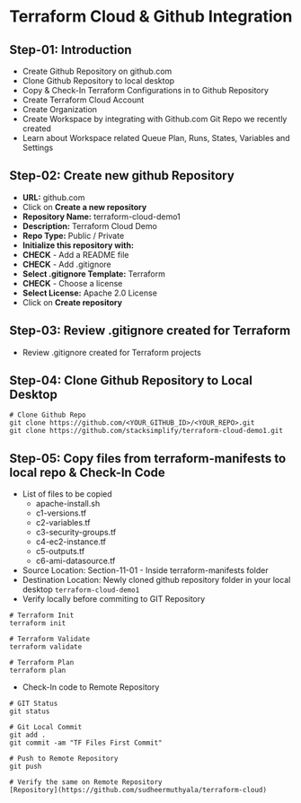 # Terraform Cloud & Github Integration

## Step-01: Introduction
- Create Github Repository on github.com
- Clone Github Repository to local desktop
- Copy & Check-In Terraform Configurations in to Github Repository
- Create Terraform Cloud Account
- Create Organization
- Create Workspace by integrating with Github.com Git Repo we recently created
- Learn about Workspace related Queue Plan, Runs, States, Variables and Settings


## Step-02: Create new github Repository
- **URL:** github.com
- Click on **Create a new repository**
- **Repository Name:** terraform-cloud-demo1
- **Description:** Terraform Cloud Demo 
- **Repo Type:** Public / Private
- **Initialize this repository with:**
- **CHECK** - Add a README file
- **CHECK** - Add .gitignore 
- **Select .gitignore Template:** Terraform
- **CHECK** - Choose a license
- **Select License:** Apache 2.0 License
- Click on **Create repository**

## Step-03: Review .gitignore created for Terraform
- Review .gitignore created for Terraform projects

## Step-04: Clone Github Repository to Local Desktop
```t
# Clone Github Repo
git clone https://github.com/<YOUR_GITHUB_ID>/<YOUR_REPO>.git
git clone https://github.com/stacksimplify/terraform-cloud-demo1.git
```

## Step-05: Copy files from terraform-manifests to local repo & Check-In Code
- List of files to be copied
  - apache-install.sh
  - c1-versions.tf
  - c2-variables.tf
  - c3-security-groups.tf
  - c4-ec2-instance.tf
  - c5-outputs.tf
  - c6-ami-datasource.tf
- Source Location: Section-11-01 - Inside terraform-manifests folder
- Destination Location: Newly cloned github repository folder in your local desktop `terraform-cloud-demo1`
- Verify locally before commiting to GIT Repository
```t
# Terraform Init
terraform init

# Terraform Validate
terraform validate

# Terraform Plan
terraform plan
```
- Check-In code to Remote Repository
```t
# GIT Status
git status

# Git Local Commit
git add .
git commit -am "TF Files First Commit"

# Push to Remote Repository
git push

# Verify the same on Remote Repository
[Repository](https://github.com/sudheermuthyala/terraform-cloud)
```

